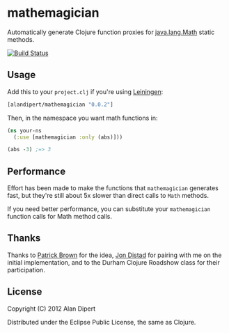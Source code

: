 # mathemagician

Automatically generate Clojure function proxies for [java.lang.Math](http://docs.oracle.com/javase/7/docs/api/java/lang/Math.html) static methods.

[![Build Status](https://secure.travis-ci.org/alandipert/mathemagician.png?branch=master)](http://travis-ci.org/alandipert/mathemagician)

## Usage

Add this to your `project.clj` if you're using [Leiningen](https://github.com/technomancy/leiningen/):

```clojure
[alandipert/mathemagician "0.0.2"]
```

Then, in the namespace you want math functions in:

```clojure
(ns your-ns
  (:use [mathemagician :only (abs)]))

(abs -3) ;=> 3
```

## Performance

Effort has been made to make the functions that `mathemagician`
generates fast, but they're still about 5x slower than direct calls to
`Math` methods.

If you need better performance, you can substitute your
`mathemagician` function calls for Math method calls.

## Thanks

Thanks to [Patrick Brown](https://github.com/patbrown) for the idea,
[Jon Distad](https://github.com/jondistad) for pairing with me on the
initial implementation, and to the Durham Clojure Roadshow class for
their participation.

## License

Copyright (C) 2012 Alan Dipert

Distributed under the Eclipse Public License, the same as Clojure.
